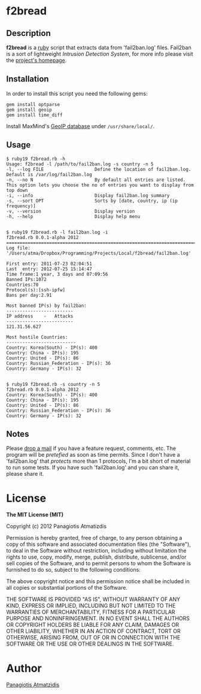 # f2bread

## Description
**f2bread** is a [ruby][] script that extracts data from 'fail2ban.log' files. Fail2ban is a sort of lightweight *Intrusion Detection System*, for more info please visit the [project's homepage](http://www.fail2ban.org/wiki/index.php/Main_Page).

## Installation 
In order to install this script you need the following gems:
  
    gem install optparse
    gem install geoip
    gem install time_diff

Install MaxMind's [GeoIP database](http://geolite.maxmind.com/download/geoip/database/GeoLiteCountry/GeoIP.dat.gz) under `/usr/share/local/`.

## Usage
    $ ruby19 f2bread.rb -h
    Usage: f2bread -l /path/to/fail2ban.log -s country -n 5
    -l, --log FILE                   Define the location of fail2ban.log. Default is /var/log/fail2ban.log
    -n, --no N                       By default all entries are listed. This option lets you choose the no of entries you want to display from top down
    -i, --info                       Display fail2ban.log summary
    -s, --sort OPT                   Sorts by [date, country, ip (ip frequency)]
    -v, --version                    Display version
    -h, --help                       Display help menu
    

    $ ruby19 f2bread.rb -l fail2ban.log -i
    f2bread.rb 0.0.1-alpha 2012
    ===============================================================================
    Log file: '/Users/atma/Dropbox/Programming/Projects/Local/f2bread/fail2ban.log'

    First entry: 2011-07-23 02:04:51
    Last  entry: 2012-07-25 15:14:47 
    Time frame:1 year, 3 days and 07:09:56
    Banned IPs:1072
    Countries:70
    Protocol(s):[ssh-ipfw]
    Bans per day:2.91

    Most banned IP(s) by fail2ban: 
    -------------------------
    IP address    -   Attacks
    -------------------------
    121.31.56.627

    Most hostile Countries:		
    --------------------------
    Country: Korea(South) - IP(s): 400
    Country: China - IP(s): 195
    Country: United - IP(s): 86
    Country: Russian_Federation - IP(s): 36
    Country: Germany - IP(s): 32


    $ ruby19 f2bread.rb -s country -n 5 
    f2bread.rb 0.0.1-alpha 2012
    Country: Korea(South) - IP(s): 400
    Country: China - IP(s): 195
    Country: United - IP(s): 86
    Country: Russian_Federation - IP(s): 36
    Country: Germany - IP(s): 32

## Notes
Please [drop a mail](http://www.convalesco.org/index.php/about) if you have a feature request, comments, etc. The program will be *pretefied* as soon as time permits. Since I don't have a 'fail2ban.log' that *protects* more than 1 protocols, I'm a bit short of material to run some tests. If you have such 'fail2ban.log' and you can share it, please share it.

# License
**The MIT License (MIT)**

Copyright (c) 2012 Panagiotis Atmatizdis

Permission is hereby granted, free of charge, to any person obtaining a copy of this software and associated documentation files (the "Software"), to deal in the Software without restriction, including without limitation the rights to use, copy, modify, merge, publish, distribute, sublicense, and/or sell copies of the Software, and to permit persons to whom the Software is furnished to do so, subject to the following conditions:

The above copyright notice and this permission notice shall be included in all copies or substantial portions of the Software.

THE SOFTWARE IS PROVIDED "AS IS", WITHOUT WARRANTY OF ANY KIND, EXPRESS OR IMPLIED, INCLUDING BUT NOT LIMITED TO THE WARRANTIES OF MERCHANTABILITY, FITNESS FOR A PARTICULAR PURPOSE AND NONINFRINGEMENT. IN NO EVENT SHALL THE AUTHORS OR COPYRIGHT HOLDERS BE LIABLE FOR ANY CLAIM, DAMAGES OR OTHER LIABILITY, WHETHER IN AN ACTION OF CONTRACT, TORT OR OTHERWISE, ARISING FROM, OUT OF OR IN CONNECTION WITH THE SOFTWARE OR THE USE OR OTHER DEALINGS IN THE SOFTWARE.

# Author
[Panagiotis Atmatzidis] 

[Panagiotis Atmatzidis]: http://www.convalesco.org 
[ruby]: http://www.ruby-lang.org/en/
[fail2ban]: http://www.fail2ban.org/wiki/index.php/Main_Page
